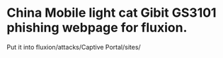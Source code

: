 # China Mobile light cat Gibit GS3101 phishing webpage for fluxion.
Put it into fluxion/attacks/Captive Portal/sites/

